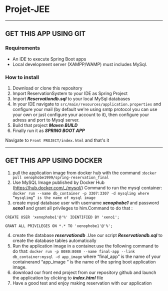 # Projet-JEE


---

## GET THIS APP USING GIT

### Requirements

+ An IDE to execute Spring Boot apps
+ Local development server (XAMPP/WAMP) must includes MySql.

### How to install

1. Download or clone this repository
2. Import ReservationSystem to your IDE as Spring Project
3. Import ***Reservationdb.sql***  to your local MySql databases
4. In your IDE navigate to ```src/main/resources/application.properties``` and configure your mail (by default we're using smtp protocol you can use your own or just configure your account to it), then configure your adress and port to Mysql server. 
5. Build that project ***Maven BUILD***
6. Finally run it as ***SPRING BOOT APP***

Navigate to ```Front PROJECT/index.html``` and that's it 

---

## GET THIS APP USING DOCKER

1. pull the application image from docker hub with the command :``` docker pull xenophobe1999/spring-reservation_final  ```
2. Use MySQL Image published by Docker Hub (https://hub.docker.com/_/mysql/) Command to run the mysql container:
```docker run --name db_container -p 3307:3307 -d mysqlimg where “mysqlimg” is the name of mysql image```
3. create mysql database user with username ***xenophobe1*** and password ***xeno1*** and grant all privileges to him.Command to do that :

```CREATE USER 'xenophobe1'@'%' IDENTIFIED BY 'xeno1';```

```GRANT ALL PRIVILEGES ON *.* TO 'xenophobe1'@'%'; ```

4. create the database ***reservationdb*** .Use our script ***Reservationdb.sql*** to create the database tables automatically 
5. Run the application image in a container.use the following command to do that:
```docker run -p 8080:8080 --name final-app --link db_container:mysql -d app_image```
where “final_app” is the name of your  containerand “app_image ” is the name of the spring boot application image.
6. download our front end project from our repository github and launch the application by clicking to ***index.html*** file 
7. Have a good test and enjoy making reservation with our application

